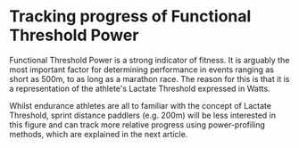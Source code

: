 # Tracking progress of Functional Threshold Power

Functional Threshold Power is a strong indicator of fitness. It is arguably the most important factor for determining performance in events ranging as short as 500m, to as long as a marathon race. The reason for this is that it is a representation of the athlete's Lactate Threshold expressed in Watts.

Whilst endurance athletes are all to familiar with the concept of Lactate Threshold, sprint distance paddlers (e.g. 200m) will be less interested in this figure and can track more relative progress using power-profiling methods, which are explained in the next article.